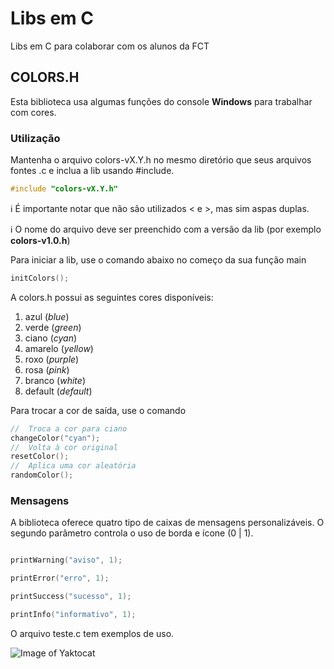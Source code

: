 # Libs em C
Libs em C para colaborar com os alunos da FCT

## COLORS.H

Esta biblioteca usa algumas funções do console **Windows**
para trabalhar com cores.

### Utilização 

Mantenha o arquivo colors-vX.Y.h no mesmo diretório que seus arquivos fontes .c
e inclua a lib usando #include.

```c
#include "colors-vX.Y.h"
```

:information_source: É importante notar que não são utilizados < e >, mas sim aspas duplas.

:information_source: O nome do arquivo deve ser preenchido com a versão da lib (por exemplo **colors-v1.0.h**)


Para iniciar a lib, use o comando abaixo no começo da sua função main

```c
initColors();
```

A colors.h possui as seguintes cores disponíveis:

1. azul (*blue*)
2. verde (*green*)
3. ciano (*cyan*)
4. amarelo (*yellow*)
5. roxo (*purple*)
6. rosa (*pink*)
7. branco (*white*)
8. default (*default*)

Para trocar a cor de saída, use o comando

```c
//	Troca a cor para ciano
changeColor("cyan");
//	Volta à cor original
resetColor();
//	Aplica uma cor aleatória
randomColor();
```

### Mensagens

A biblioteca oferece quatro tipo de caixas de mensagens personalizáveis. O
segundo parâmetro controla o uso de borda e ícone (0 | 1).


```c

printWarning("aviso", 1);

printError("erro", 1);

printSuccess("sucesso", 1);

printInfo("informativo", 1);
```
O arquivo teste.c tem exemplos de uso.

![Image of Yaktocat](https://i.imgur.com/7FDTCCJ.png)

